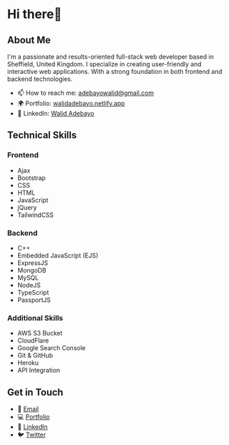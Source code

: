 # Hi there👋

## About Me

I'm a passionate and results-oriented full-stack web developer based in Sheffield, United Kingdom. I specialize in creating user-friendly and interactive web applications. With a strong foundation in both frontend and backend technologies.

- 📫 How to reach me: adebayowalid@gmail.com
- 🌍 Portfolio: [walidadebayo.netlify.app](https://walidadebayo.netlify.app)
- 💼 LinkedIn: [Walid Adebayo](https://www.linkedin.com/in/iamadeal)

## Technical Skills

### Frontend
- Ajax
- Bootstrap
- CSS
- HTML
- JavaScript
- jQuery
- TailwindCSS

### Backend
- C++
- Embedded JavaScript (EJS)
- ExpressJS
- MongoDB
- MySQL
- NodeJS
- TypeScript
- PassportJS

### Additional Skills
- AWS S3 Bucket
- CloudFlare
- Google Search Console
- Git & GitHub
- Heroku
- API Integration

## Get in Touch

- 📧 [Email](mailto:adebayowalid@gmail.com)
- 💻 [Portfolio](https://walidadebayo.netlify.app)
- 👔 [LinkedIn](https://www.linkedin.com/in/iamadeal)
- 🐦 [Twitter](https://x.com/iamadeal_)
